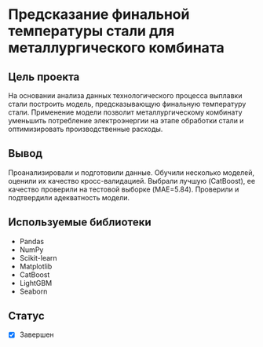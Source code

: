 # Предсказание финальной температуры стали для металлургического комбината

## Цель проекта
На основании анализа данных технологического процесса выплавки стали построить модель, предсказывающую финальную температуру стали. Применение модели позволит металлургическому комбинату уменьшить потребление электроэнергии на этапе обработки стали и оптимизировать производственные расходы.

## Вывод
Проанализировали и подготовили данные. Обучили несколько моделей, оценили их качество кросс-валидацией. Выбрали лучшую (CatBoost), ее качество проверили на тестовой выборке (MAE=5.84). Проверили и подтвердили адекватность модели.

## Используемые библиотеки
- Pandas
- NumPy
- Scikit-learn
- Matplotlib
- СatBoost
- LightGBM
- Seaborn

## Статус
- [x] Завершен
